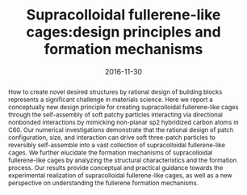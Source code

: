 ---
title: "Supracolloidal fullerene-like cages:design principles and formation mechanisms"
authors:
- Zhan-Wei Li
- You-Liang Zhu
- Zhong-Yuan Lu
- Zhao-Yan Sun
date: "2016-11-30"
doi: "10.1039/C6CP05556G"
publication_types: ["期刊文章"]
publication: "Physical Chemistry Chemical Physics"
publication_short: "Phys. Chem. Chem. Phys. 2016,47,18,32534-32540"
abstract: "
<!--more-->
How to create novel desired structures by rational design of  building blocks represents a significant challenge in materials science.  Here we report a conceptually new design principle for creating  supracolloidal fullerene-like cages through the self-assembly of soft  patchy particles interacting via directional nonbonded interactions by  mimicking non-planar sp2 hybridized carbon atoms in C60. Our numerical  investigations demonstrate that the rational design of patch  configuration, size, and interaction can drive soft three-patch  particles to reversibly self-assemble into a vast collection of  supracolloidal fullerene-like cages. We further elucidate the formation  mechanisms of supracolloidal fullerene-like cages by analyzing the  structural characteristics and the formation process. Our results  provide conceptual and practical guidance towards the experimental  realization of supracolloidal fullerene-like cages, as well as a new  perspective on understanding the fullerene formation mechanisms."
url_pdf: "https://pubs.rsc.org/en/content/articlelanding/2016/cp/c6cp05556g"
---